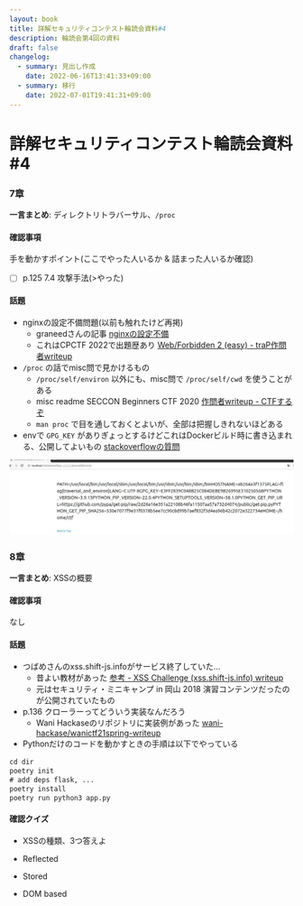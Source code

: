```yaml
---
layout: book
title: 詳解セキュリティコンテスト輪読会資料#4
description: 輪読会第4回の資料
draft: false
changelog:
  - summary: 見出し作成
    date: 2022-06-16T13:41:33+09:00
  - summary: 移行
    date: 2022-07-01T19:41:31+09:00
---
```


# 詳解セキュリティコンテスト輪読会資料#4

### 7章

**一言まとめ**: ディレクトリトラバーサル、`/proc`

#### 確認事項

手を動かすポイント(ここでやった人いるか & 詰まった人いるか確認)

- [ ] p.125 7.4 攻撃手法(>やった)

#### 話題

- nginxの設定不備問題(以前も触れたけど再掲)
  - graneedさんの記事 [nginxの設定不備](https://graneed.hatenablog.com/entry/2019/12/29/115100#nginx%E3%81%AE%E8%A8%AD%E5%AE%9A%E4%B8%8D%E5%82%99)
  - これはCPCTF 2022で出題歴あり [Web/Forbidden 2 (easy) - traP作問者writeup](https://trap.jp/post/1237/)
- `/proc` の話でmisc問で見かけるもの
  - `/proc/self/environ` 以外にも、misc問で `/proc/self/cwd` を使うことがある
  - misc readme SECCON Beginners CTF 2020 [作問者writeup - CTFするぞ](https://ptr-yudai.hatenablog.com/entry/2020/05/24/174914#Misc-272pts-readme-71-solves)
  - `man proc` で目を通しておくとよいが、全部は把握しきれないほどある
- envで `GPG_KEY` がありぎょっとするけどこれはDockerビルド時に書き込まれる、公開してよいもの [stackoverflowの質問](https://stackoverflow.com/questions/50751952/why-do-the-official-docker-python-images-include-a-gpg-key-environment-variable)

![p-1](p-1.jpg)

### 8章

**一言まとめ**: XSSの概要

#### 確認事項

なし

#### 話題

- つばめさんのxss.shift-js.infoがサービス終了していた...
  - 昔よい教材があった [参考 - XSS Challenge (xss.shift-js.info) writeup](https://akouryy.hatenablog.jp/entry/ctf/xss.shift-js.info)
  - 元はセキュリティ・ミニキャンプ in 岡山 2018 演習コンテンツだったのが公開されていたもの
- p.136 クローラーってどういう実装なんだろう
  - Wani Hackaseのリポジトリに実装例があった [wani-hackase/wanictf21spring-writeup](https://github.com/wani-hackase/wanictf21spring-writeup/blob/b6888c5d23e28935e4729d46e47502bef89a5481/web/wani_request_2/src/api/app.js)
- Pythonだけのコードを動かすときの手順は以下でやっている

```text
cd dir
poetry init
# add deps flask, ...
poetry install
poetry run python3 app.py
```

#### 確認クイズ

- XSSの種類、3つ答えよ

- Reflected
- Stored
- DOM based
